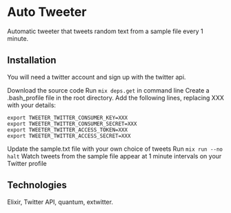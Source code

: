 # Auto Tweeter

Automatic tweeter that tweets random text from a sample file every 1 minute.

## Installation

You will need a twitter account and sign up with the twitter api.

Download the source code
Run ```mix deps.get``` in command line
Create a .bash_profile file in the root directory.
Add the following lines, replacing XXX with your details:
```
export TWEETER_TWITTER_CONSUMER_KEY=XXX
export TWEETER_TWITTER_CONSUMER_SECRET=XXX
export TWEETER_TWITTER_ACCESS_TOKEN=XXX
export TWEETER_TWITTER_ACCESS_SECRET=XXX
```
Update the sample.txt file with your own choice of tweets
Run ```mix run --no halt```
Watch tweets from the sample file appear at 1 minute intervals on your Twitter profile

## Technologies
Elixir, Twitter API, quantum, extwitter.
